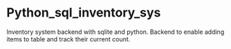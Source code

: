 # Python_sql_inventory_sys
Inventory system backend with sqlite and python. Backend to enable adding items to table and track their current count.

